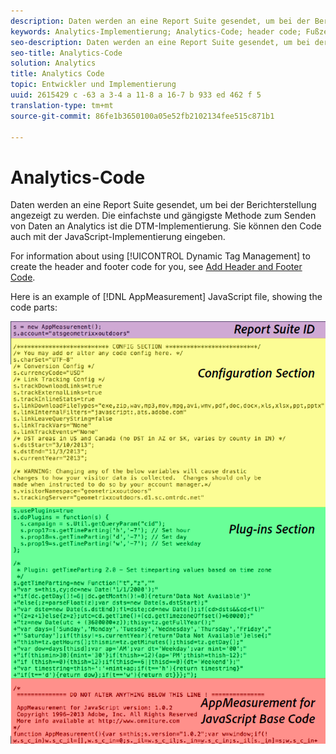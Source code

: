 ```yaml
---
description: Daten werden an eine Report Suite gesendet, um bei der Berichterstellung angezeigt zu werden. Die einfachste und gängigste Methode zum Senden von Daten an Analytics ist die DTM-Implementierung. Sie können den Code auch mit der JavaScript-Implementierung eingeben.
keywords: Analytics-Implementierung; Analytics-Code; header code; Fußzeilencode; header; Fußzeile; dynamisches Tag-Management; dtm; javascript
seo-description: Daten werden an eine Report Suite gesendet, um bei der Berichterstellung angezeigt zu werden. Die einfachste und gängigste Methode zum Senden von Daten an Analytics ist die DTM-Implementierung. Sie können den Code auch mit der JavaScript-Implementierung eingeben.
seo-title: Analytics-Code
solution: Analytics
title: Analytics Code
topic: Entwickler und Implementierung
uuid: 2615429 c -63 a 3-4 a 11-8 a 16-7 b 933 ed 462 f 5
translation-type: tm+mt
source-git-commit: 86fe1b3650100a05e52fb2102134fee515c871b1

---
```



# Analytics-Code

Daten werden an eine Report Suite gesendet, um bei der Berichterstellung angezeigt zu werden. Die einfachste und gängigste Methode zum Senden von Daten an Analytics ist die DTM-Implementierung. Sie können den Code auch mit der JavaScript-Implementierung eingeben.

For information about using [!UICONTROL Dynamic Tag Management] to create the header and footer code for you, see [Add Header and Footer Code](../../implement/c-implement-with-dtm/c-headers-footers/t-header-footer-code.md#task_43C8DD699A514638B0620775C06423E5).

Here is an example of [!DNL AppMeasurement] JavaScript file, showing the code parts:

![](assets/appmeasurement-js.png)

